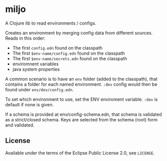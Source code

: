 # miljo

A Clojure lib to read environments / configs.

Creates an environment by merging config data from different sources.
Reads in this order:

- The first `config.edn` found on the classpath
- The first `$env-name/config.edn` found on the classpath
- The first `$env-name/secrets.edn` found on the classpath
- enviromnent variables
- java system properties

A common scenario is to have an `env` folder (added to the classpath),
that contains a folder for each named environment. `:dev` config
would then be found under `env/dev/config.edn`.

To set which environment to use, set the ENV enviroment variable. `:dev`
is default if none is given.

If a schema is provided at env/config-schema.edn, that schema is validated
as a strict/closed schema. Keys are selected from the schema (root) form
and validated.


## License

Available under the terms of the Eclipse Public License 2.0, see `LICENSE`.
